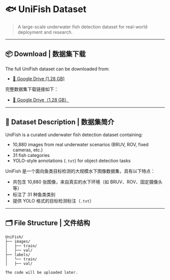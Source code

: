 # 🐟 UniFish Dataset

> A large-scale underwater fish detection dataset for real-world deployment and research.

---

## 📦 Download | 数据集下载

The full UniFish dataset can be downloaded from:

- [🔗 Google Drive (1.28 GB)](https://drive.google.com/file/d/17h1jRff5gCIjqREsDoRFOJck4kU8lyVs/view?usp=sharing)

完整数据集下载链接如下：

- [🔗 Google Drive（1.28 GB）](https://drive.google.com/file/d/17h1jRff5gCIjqREsDoRFOJck4kU8lyVs/view?usp=sharing)



---

## 📝 Dataset Description | 数据集简介

UniFish is a curated underwater fish detection dataset containing:

- 10,880 images from real underwater scenarios (BRUV, ROV, fixed cameras, etc.)
- 31 fish categories
- YOLO-style annotations (`.txt`) for object detection tasks

UniFish 是一个面向鱼类目标检测的大规模水下图像数据集，具有以下特点：

- 共包含 10,880 张图像，来自真实的水下环境（如 BRUV、ROV、固定摄像头等）
- 标注了 31 种鱼类类别
- 提供 YOLO 格式的目标检测标注（`.txt`）

---

## 🗂 File Structure | 文件结构

```plaintext
UniFish/
├── images/
│   ├── train/
│   ├── val/
├── labels/
│   └── train/
│   ├── val/

The code will be uploaded later.
